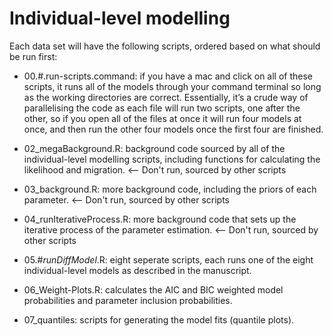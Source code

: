 # Individual-level modelling

Each data set will have the following scripts, ordered based on what should be run first:

- 00.#.run-scripts.command: if you have a mac and click on all of these scripts, it runs all of the models through your command terminal so long as the working directories are correct. Essentially, it’s a crude way of parallelising the code as each file will run two scripts, one after the other, so if you open all of the files at once it will run four models at once, and then run the other four models once the first four are finished. 

- 02_megaBackground.R: background code sourced by all of the individual-level modelling scripts, including functions for calculating the likelihood and migration. <-- Don't run, sourced by other scripts

- 03_background.R: more background code, including the priors of each parameter. <-- Don't run, sourced by other scripts

- 04_runIterativeProcess.R: more background code that sets up the iterative process of the parameter estimation. <-- Don't run, sourced by other scripts


- 05.#_runDiffModel_.R: eight seperate scripts, each runs one of the eight individual-level models as described in the manuscript. 

- 06_Weight-Plots.R: calculates the AIC and BIC weighted model probabilities and parameter inclusion probabilities. 

- 07_quantiles: scripts for generating the model fits (quantile plots).
